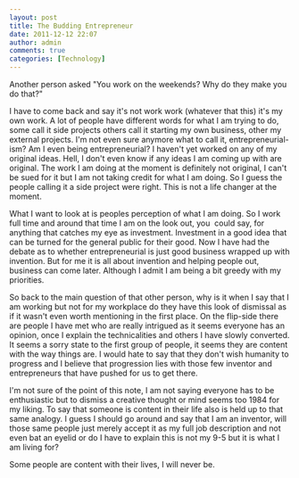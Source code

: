 ```yaml
---
layout: post
title: The Budding Entrepreneur
date: 2011-12-12 22:07
author: admin
comments: true
categories: [Technology]
---
```

Another person asked "You work on the weekends? Why do they make you do that?"

I have to come back and say it's not work work (whatever that this) it's my own work. A lot of people have different words for what I am trying to do, some call it side projects others call it starting my own business, other my external projects. I'm not even sure anymore what to call it, entrepreneurial-ism? Am I even being entrepreneurial? I haven't yet worked on any of my original ideas. Hell, I don't even know if any ideas I am coming up with are original. The work I am doing at the moment is definitely not original, I can't be sued for it but I am not taking credit for what I am doing. So I guess the people calling it a side project were right. This is not a life changer at the moment.

What I want to look at is peoples perception of what I am doing. So I work full time and around that time I am on the look out, you  could say, for anything that catches my eye as investment. Investment in a good idea that can be turned for the general public for their good. Now I have had the debate as to whether entrepreneurial is just good business wrapped up with invention. But for me it is all about invention and helping people out, business can come later. Although I admit I am being a bit greedy with my priorities.

So back to the main question of that other person, why is it when I say that I am working but not for my workplace do they have this look of dismissal as if it wasn't even worth mentioning in the first place. On the flip-side there are people I have met who are really intrigued as it seems everyone has an opinion, once I explain the technicalities and others I have slowly converted. It seems a sorry state to the first group of people, it seems they are content with the way things are. I would hate to say that they don't wish humanity to progress and I believe that progression lies with those few inventor and entrepreneurs that have pushed for us to get there.

I'm not sure of the point of this note, I am not saying everyone has to be enthusiastic but to dismiss a creative thought or mind seems too 1984 for my liking. To say that someone is content in their life also is held up to that same analogy. I guess I should go around and say that I am an inventor, will those same people just merely accept it as my full job description and not even bat an eyelid or do I have to explain this is not my 9-5 but it is what I am living for?

Some people are content with their lives, I will never be.
